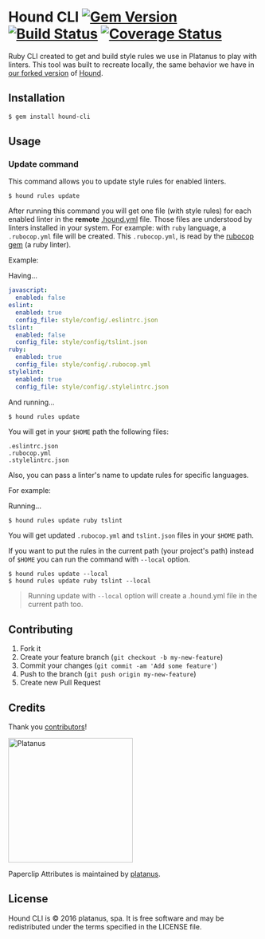 # Hound CLI [![Gem Version](https://badge.fury.io/rb/hound-cli.svg)](https://badge.fury.io/rb/hound-cli) [![Build Status](https://travis-ci.org/platanus/hound-cli.svg?branch=master)](https://travis-ci.org/platanus/hound-cli) [![Coverage Status](https://coveralls.io/repos/github/platanus/hound-cli/badge.svg)](https://coveralls.io/github/platanus/hound-cli)

Ruby CLI created to get and build style rules we use in Platanus to play with linters.
This tool was built to recreate locally, the same behavior we have in [our forked version](https://github.com/platanus/hound) of [Hound](https://github.com/houndci/hound).

## Installation

```bash
$ gem install hound-cli
```

## Usage

### Update command

This command allows you to update style rules for enabled linters.

```
$ hound rules update
```

After running this command you will get one file (with style rules) for each enabled linter in the **remote** [.hound.yml](https://raw.githubusercontent.com/platanus/la-guia/master/.hound.yml) file. Those files are understood by linters installed in your system. For example: with `ruby` language, a `.rubocop.yml` file will be created. This `.rubocop.yml`, is read by the [rubocop gem](https://github.com/bbatsov/rubocop) (a ruby linter).

Example:

Having...

```yaml
javascript:
  enabled: false
eslint:
  enabled: true
  config_file: style/config/.eslintrc.json
tslint:
  enabled: false
  config_file: style/config/tslint.json
ruby:
  enabled: true
  config_file: style/config/.rubocop.yml
stylelint:
  enabled: true
  config_file: style/config/.stylelintrc.json
```

And running...

```bash
$ hound rules update
```

You will get in your `$HOME` path the following files:

```
.eslintrc.json
.rubocop.yml
.stylelintrc.json
```

Also, you can pass a linter's name to update rules for specific languages.

For example:

Running...

```
$ hound rules update ruby tslint
```

You will get updated `.rubocop.yml` and `tslint.json` files in your `$HOME` path.

If you want to put the rules in the current path (your project's path) instead of `$HOME` you can run the command with `--local` option.

```
$ hound rules update --local
$ hound rules update ruby tslint --local
```

> Running update with `--local` option will create a .hound.yml file in the current path too.

## Contributing

1. Fork it
2. Create your feature branch (`git checkout -b my-new-feature`)
3. Commit your changes (`git commit -am 'Add some feature'`)
4. Push to the branch (`git push origin my-new-feature`)
5. Create new Pull Request

## Credits

Thank you [contributors](https://github.com/platanus/hound-cli/graphs/contributors)!

<img src="http://platan.us/gravatar_with_text.png" alt="Platanus" width="250"/>

Paperclip Attributes is maintained by [platanus](http://platan.us).

## License

Hound CLI is © 2016 platanus, spa. It is free software and may be redistributed under the terms specified in the LICENSE file.
